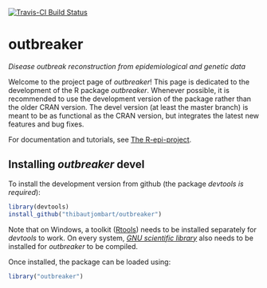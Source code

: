 [![Travis-CI Build Status](https://travis-ci.org/thibautjombart/outbreaker.svg?branch=master)](https://travis-ci.org/thibautjombart/outbreaker)

# outbreaker
*Disease outbreak reconstruction from epidemiological and genetic data*

Welcome to the project page of *outbreaker*!
This page is dedicated to the development of the R package *outbreaker*.
Whenever possible, it is recommended to use the development version of the package rather than the older CRAN version. The devel version (at least the master branch) is meant to be as functional as the CRAN version, but integrates the latest new features and bug fixes.

For documentation and tutorials, see [The R-epi-project](https://sites.google.com/site/therepiproject/r-pac/outbreaker).


Installing *outbreaker* devel
-------------
To install the development version from github (the package *devtools is required*):

```r
library(devtools)
install_github("thibautjombart/outbreaker")
```
Note that on Windows, a toolkit ([Rtools](https://cran.r-project.org/bin/windows/Rtools/)) needs to be installed separately for *devtools* to work. On every system, [*GNU scientific library*](http://www.gnu.org/software/gsl/) also needs to be installed for *outbreaker* to be compiled. 

Once installed, the package can be loaded using:

```r
library("outbreaker")
```
